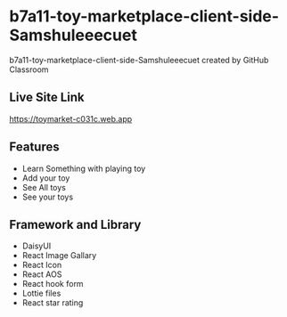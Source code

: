 # b7a11-toy-marketplace-client-side-Samshuleeecuet
b7a11-toy-marketplace-client-side-Samshuleeecuet created by GitHub Classroom

## Live Site Link ##
https://toymarket-c031c.web.app

## Features ##

* Learn Something with playing toy
* Add your toy
* See All toys
* See your toys

## Framework and Library ##

* DaisyUI
* React Image Gallary
* React Icon
* React AOS
* React hook form
* Lottie files
* React star rating


